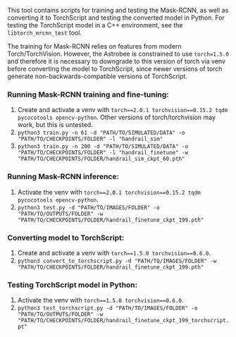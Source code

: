This tool contains scripts for training and testing the Mask-RCNN, as well as converting it to TorchScript and testing the converted model in Python.
For testing the TorchScript model in a C++ environment, see the `libtorch_mrcnn_test` tool.

The training for Mask-RCNN relies on features from modern Torch/TorchVision. However, the Astrobee is constrained to use `torch=1.5.0` and therefore it is necessary to downgrade to this version of torch via venv before converting the model to TorchScript, since newer versions of torch generate non-backwards-compatible versions of TorchScript.

### Running Mask-RCNN training and fine-tuning:

1. Create and activate a venv with `torch==2.0.1 torchvision==0.15.2 tqdm pycocotools opencv-python`. Other versions of torch/torchvision may work, but this is untested.
2. `python3 train.py -n 61 -d "PATH/TO/SIMULATED/DATA" -o "PATH/TO/CHECKPOINTS/FOLDER" -l "handrail_sim"`
3. `python3 train.py -n 200 -d "PATH/TO/SIMULATED/DATA" -o "PATH/TO/CHECKPOINTS/FOLDER" -l "handrail_finetune" -w "PATH/TO/CHECKPOINTS/FOLDER/handrail_sim_ckpt_60.pth"`

### Running Mask-RCNN inference:

1. Activate the venv with `torch==2.0.1 torchvision==0.15.2 tqdm pycocotools opencv-python`.
2. `python3 test.py -d "PATH/TO/IMAGES/FOLDER" -o "PATH/TO/OUTPUTS/FOLDER" -w "PATH/TO/CHECKPOINTS/FOLDER/handrail_finetune_ckpt_199.pth"`

### Converting model to TorchScript:

1. Create and activate a venv with `torch==1.5.0 torchvision==0.6.0`.
2. `python3 convert_to_torchscript.py -d "PATH/TO/IMAGES/FOLDER" -w "PATH/TO/CHECKPOINTS/FOLDER/handrail_finetune_ckpt_199.pth"`

### Testing TorchScript model in Python:

1. Activate the venv with `torch==1.5.0 torchvision==0.6.0`.
2. `python3 test_torchscript.py -d "PATH/TO/IMAGES/FOLDER" -o "PATH/TO/OUTPUTS/FOLDER" -w "PATH/TO/CHECKPOINTS/FOLDER/handrail_finetune_ckpt_199_torchscript.pt"`
